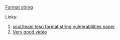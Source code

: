 [Format string](https://www.docdroid.net/n4eH7kg/formatstring.pdf)

Links:
1. [scut/team teso format string vulnerabilities paper](https://www.docdroid.net/ihKtc2I/formatstring-12.pdf)
2. [Very good video](https://www.youtube.com/watch?v=xAdjDEwENCQ)
